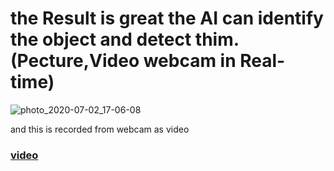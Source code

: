 # the Result is great the AI can identify the object and detect thim.(Pecture,Video webcam in Real-time)

![photo_2020-07-02_17-06-08](https://user-images.githubusercontent.com/62897025/86413292-cf72b300-bc8e-11ea-9627-76942594fbf7.jpg)

and this is recorded from webcam as video 

### [video](https://twitter.com/ios96i/status/1278809211372216321?s=20) 
